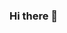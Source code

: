 ### Hi there 👋

<!--
**ericaTB/ericaTB** is a ✨ _special_ ✨ repository because its `README.md` (this file) appears on your GitHub profile.

Here are some ideas to get you started:

- 🔭 I’m currently working on ... this.
- 🌱 I’m currently learning ... this.
- 👯 I’m looking to collaborate on ... stuff.
- 🤔 I’m looking for help with ... 
- 💬 Ask me about ...
- 📫 How to reach me: ...
- 😄 Pronouns: ... she/her
- ⚡ Fun fact: ...
-->
